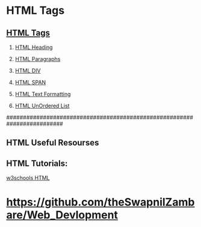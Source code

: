 # HTML Tags


##  <a href="https://theswapnilzambare.github.io/Web_Devlopment/HTML/HTML_Tags/" target="_blank" >HTML Tags</a>



01. <a href="https://theswapnilzambare.github.io/Web_Devlopment/HTML/HTML_Tags/01_HTML_Headings.html" target="_blank" >HTML Heading</a>


02. <a href="https://theswapnilzambare.github.io/Web_Devlopment/HTML/HTML_Tags/02_HTML_Paragraphs.html" target="_blank" >HTML Paragraphs</a>


03. <a href="https://theswapnilzambare.github.io/Web_Devlopment/HTML/HTML_Tags/03_HTML_DIV_Tag.html" target="_blank" >HTML DIV</a>


04. <a href="https://theswapnilzambare.github.io/Web_Devlopment/HTML/HTML_Tags/04_HTML_SPAN_Tag.html" target="_blank" >HTML SPAN</a>


05. <a href="https://theswapnilzambare.github.io/Web_Devlopment/HTML/HTML_Tags/05_HTML_Text_Formatting.html" target="_blank" >HTML Text Formatting</a>


04. <a href="https://theswapnilzambare.github.io/Web_Devlopment/HTML/HTML_Tags/06_HTML_UnOrdered_List.html" target="_blank" >HTML UnOrdered List</a>







#########################################################################

## HTML Useful Resourses

## HTML Tutorials:
<a href="https://www.w3schools.com/html" target="_blank" >w3schools HTML</a>



# <a href="https://github.com/theSwapnilZambare/Web_Devlopment" target="_blank" >https://github.com/theSwapnilZambare/Web_Devlopment</a> 
